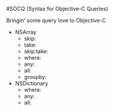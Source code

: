 #SOCQ (Syntax for Objective-C Queries)

Bringin' some query love to Objective-C

- NSArray
	- skip:
	- take:
	- skip:take:
	- where:
	- any:
	- all:
	- groupby:
- NSDictionary
	- where:
	- any:
	- all:
